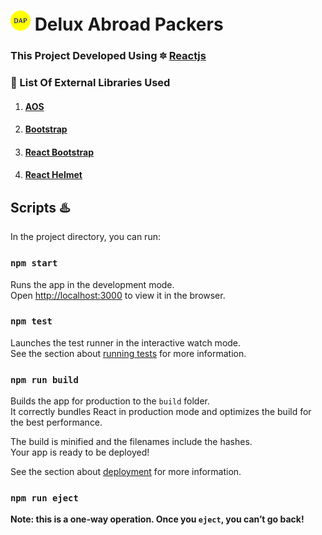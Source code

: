 # ![logo](https://github.com/ThreeShade/DAP/blob/master/public/favicon.png) Delux Abroad Packers

### **This Project Developed Using** :six_pointed_star: [Reactjs](https://reactjs.org/)

### :open_file_folder: List Of External Libraries Used

1. #### [AOS](https://michalsnik.github.io/aos/)

2. #### [Bootstrap](https://getbootstrap.com/)

3. #### [React Bootstrap](https://react-bootstrap.github.io/)

4. #### [React Helmet](https://www.npmjs.com/package/react-helmet)

## Scripts :hotsprings:

In the project directory, you can run:

### `npm start`

Runs the app in the development mode.\
Open [http://localhost:3000](http://localhost:3000) to view it in the browser.

### `npm test`

Launches the test runner in the interactive watch mode.\
See the section about [running tests](https://facebook.github.io/create-react-app/docs/running-tests) for more information.

### `npm run build`

Builds the app for production to the `build` folder.\
It correctly bundles React in production mode and optimizes the build for the best performance.

The build is minified and the filenames include the hashes.\
Your app is ready to be deployed!

See the section about [deployment](https://facebook.github.io/create-react-app/docs/deployment) for more information.

### `npm run eject`

**Note: this is a one-way operation. Once you `eject`, you can’t go back!**
